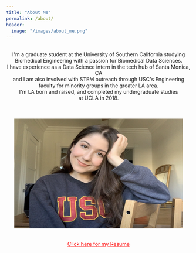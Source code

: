 ```yaml
---
title: "About Me"
permalink: /about/
header:
  image: "/images/about_me.png"
---
```

<center>
<br>
<body>
I'm a graduate student at the University of Southern California studying
<br>
Biomedical Engineering with a passion for Biomedical Data Sciences.
<br>
I have experience as a Data Science intern in the tech hub of Santa Monica, CA
<br>
and I am also involved with STEM outreach through USC's Engineering
<br>
faculty for minority groups in the greater LA area.
<br>  
I'm LA born and raised, and completed my undergraduate studies  
<br>
at UCLA in 2018.  
</body>
</center>
<br>
<br>
<p align="center">
  <img width="460" height="300" src="/images/viterbi2.jpg">
</p>
<br>
<center>
<a href="\images\Resume.pdf" style="color:red">Click here for my Resume</a>
</center>
